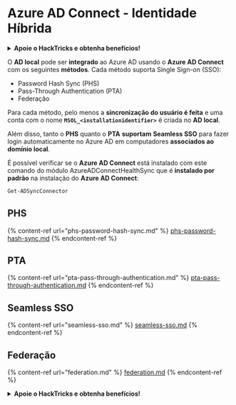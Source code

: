 # Azure AD Connect - Identidade Híbrida

<details>

<summary><strong>Apoie o HackTricks e obtenha benefícios!</strong></summary>

* Se você deseja ver sua **empresa anunciada no HackTricks** ou se deseja acessar a **última versão do PEASS ou baixar o HackTricks em PDF**, confira os [**PLANOS DE ASSINATURA**](https://github.com/sponsors/carlospolop)!
* Adquira o [**oficial PEASS & HackTricks swag**](https://peass.creator-spring.com)
* Descubra [**The PEASS Family**](https://opensea.io/collection/the-peass-family), nossa coleção exclusiva de [**NFTs**](https://opensea.io/collection/the-peass-family)
* **Junte-se ao** 💬 [**grupo do Discord**](https://discord.gg/hRep4RUj7f) ou ao [**grupo do telegram**](https://t.me/peass) ou **siga-me** no **Twitter** 🐦 [**@carlospolopm**](https://twitter.com/carlospolopm).

* **Compartilhe suas técnicas de hacking enviando PRs para os repositórios do** [**HackTricks**](https://github.com/carlospolop/hacktricks) e [**HackTricks Cloud**](https://github.com/carlospolop/hacktricks-cloud) no Github.

</details>

O **AD local** pode ser **integrado** ao Azure AD usando o **Azure AD Connect** com os seguintes **métodos**. Cada método suporta Single Sign-on (SSO):

* Password Hash Sync (PHS)
* Pass-Through Authentication (PTA)
* Federação

Para cada método, pelo menos a **sincronização do usuário é feita** e uma conta com o nome **`MSOL_<installationidentifier>`** é criada no **AD local**.

Além disso, tanto o **PHS** quanto o **PTA** **suportam** **Seamless SSO** para fazer login automaticamente no Azure AD em computadores **associados ao domínio local**.

É possível verificar se o **Azure AD Connect** está instalado com este comando do módulo AzureADConnectHealthSync que é **instalado por padrão** na instalação do **Azure AD Connect**:

```powershell
Get-ADSyncConnector
```

## PHS

{% content-ref url="phs-password-hash-sync.md" %}
[phs-password-hash-sync.md](phs-password-hash-sync.md)
{% endcontent-ref %}

## PTA

{% content-ref url="pta-pass-through-authentication.md" %}
[pta-pass-through-authentication.md](pta-pass-through-authentication.md)
{% endcontent-ref %}

## Seamless SSO

{% content-ref url="seamless-sso.md" %}
[seamless-sso.md](seamless-sso.md)
{% endcontent-ref %}

## Federação

{% content-ref url="federation.md" %}
[federation.md](federation.md)
{% endcontent-ref %}

<details>

<summary><strong>Apoie o HackTricks e obtenha benefícios!</strong></summary>

* Se você deseja ver sua **empresa anunciada no HackTricks** ou se deseja acessar a **última versão do PEASS ou baixar o HackTricks em PDF**, confira os [**PLANOS DE ASSINATURA**](https://github.com/sponsors/carlospolop)!
* Adquira o [**oficial PEASS & HackTricks swag**](https://peass.creator-spring.com)
* Descubra [**The PEASS Family**](https://opensea.io/collection/the-peass-family), nossa coleção exclusiva de [**NFTs**](https://opensea.io/collection/the-peass-family)
* **Junte-se ao** 💬 [**grupo do Discord**](https://discord.gg/hRep4RUj7f) ou ao [**grupo do telegram**](https://t.me/peass) ou **siga-me** no **Twitter** 🐦 [**@carlospolopm**](https://twitter.com/carlospolopm).

* **Compartilhe suas técnicas de hacking enviando PRs para os repositórios do** [**HackTricks**](https://github.com/carlospolop/hacktricks) e [**HackTricks Cloud**](https://github.com/carlospolop/hacktricks-cloud) no Github.

</details>